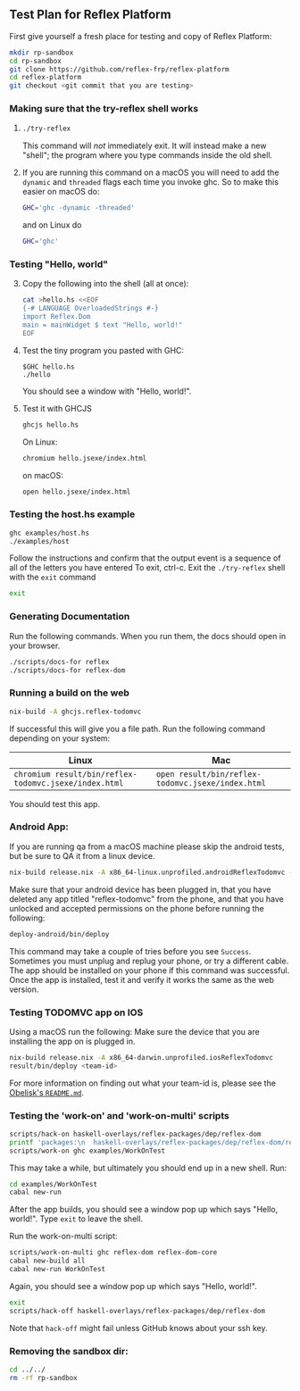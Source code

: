 ## Test Plan for Reflex Platform

First give yourself a fresh place for testing and copy of Reflex Platform:
```bash
mkdir rp-sandbox
cd rp-sandbox
git clone https://github.com/reflex-frp/reflex-platform
cd reflex-platform
git checkout <git commit that you are testing>
```

### Making sure that the try-reflex shell works

1. ```bash
   ./try-reflex
   ```
   This command will *not* immediately exit.
   It will instead make a new "shell"; the program where you type commands inside the old shell.

2. If you are running this command on a macOS you will need to add the `dynamic` and `threaded` flags each time you invoke ghc.
   So to make this easier on macOS do:
   ```bash
   GHC='ghc -dynamic -threaded'
   ```
   and on Linux do
   ```bash
   GHC='ghc'
   ```

### Testing "Hello, world"

3. Copy the following into the shell (all at once):
   ```bash
   cat >hello.hs <<EOF
   {-# LANGUAGE OverloadedStrings #-}
   import Reflex.Dom
   main = mainWidget $ text "Hello, world!"
   EOF
   ```

4. Test the tiny program you pasted with GHC:
   ```
   $GHC hello.hs
   ./hello
   ```
   You should see a window with "Hello, world!".

5. Test it with GHCJS
   ```bash
   ghcjs hello.hs
   ```
   On Linux:
   ```bash
   chromium hello.jsexe/index.html
   ```
   on macOS:
   ```bash
   open hello.jsexe/index.html
   ```

### Testing the host.hs example

```bash
ghc examples/host.hs
./examples/host
```
Follow the instructions and confirm that the output event is a sequence of all of the letters you have entered
To exit, ctrl-c.
Exit the `./try-reflex` shell with the `exit` command
```bash
exit
```

### Generating Documentation

Run the following commands. When you run them, the docs should open in your
browser.
```bash
./scripts/docs-for reflex
./scripts/docs-for reflex-dom
```

### Running a build on the web

```bash
nix-build -A ghcjs.reflex-todomvc
```
If successful this will give you a file path. Run the following command depending on your system:

| Linux                                                 | Mac                                               |
|-------------------------------------------------------|---------------------------------------------------|
| `chromium result/bin/reflex-todomvc.jsexe/index.html` | `open result/bin/reflex-todomvc.jsexe/index.html` |

You should test this app.

### Android App:

If you are running qa from a macOS machine please skip the android tests, but be sure to QA it from a linux device.
```bash
nix-build release.nix -A x86_64-linux.unprofiled.androidReflexTodomvc -o deploy-android
```
Make sure that your android device has been plugged in, that you have deleted any app titled "reflex-todomvc" from the phone, and that you have unlocked and accepted permissions on the phone before running the following:
```bash
deploy-android/bin/deploy
```
This command may take a couple of tries before you see `Success`. Sometimes you must unplug and replug your phone, or try a different cable. The app should be installed on your phone if this command was successful.
Once the app is installed, test it and verify it works the same as the web version.

### Testing TODOMVC app on IOS

Using a macOS run the following:
Make sure the device that you are installing the app on is plugged in.
```bash
nix-build release.nix -A x86_64-darwin.unprofiled.iosReflexTodomvc
result/bin/deploy <team-id>
```
For more information on finding out what your team-id is, please see the [Obelisk's `README.md`](https://github.com/obsidiansystems/obelisk/blob/develop/README.md#ios).

### Testing the 'work-on' and 'work-on-multi' scripts

```bash
scripts/hack-on haskell-overlays/reflex-packages/dep/reflex-dom
printf 'packages:\n  haskell-overlays/reflex-packages/dep/reflex-dom/reflex-dom-core\n  haskell-overlays/reflex-packages/dep/reflex-dom/reflex-dom\n  examples/WorkOnTest/' > cabal.project.local
scripts/work-on ghc examples/WorkOnTest
```

This may take a while, but ultimately you should end up in a new shell. Run:
```bash
cd examples/WorkOnTest
cabal new-run
```

After the app builds, you should see a window pop up which says "Hello, world!".
Type `exit` to leave the shell.

Run the work-on-multi script:
```bash
scripts/work-on-multi ghc reflex-dom reflex-dom-core
cabal new-build all
cabal new-run WorkOnTest
```
Again, you should see a window pop up which says "Hello, world!".
```bash
exit
scripts/hack-off haskell-overlays/reflex-packages/dep/reflex-dom
```
Note that `hack-off` might fail unless GitHub knows about your ssh key.

### Removing the sandbox dir:

```bash
cd ../../
rm -rf rp-sandbox
```

